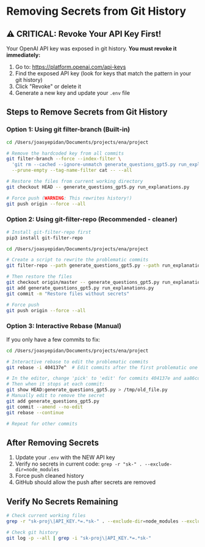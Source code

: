# Removing Secrets from Git History

## ⚠️ CRITICAL: Revoke Your API Key First!

Your OpenAI API key was exposed in git history. **You must revoke it immediately:**

1. Go to: https://platform.openai.com/api-keys
2. Find the exposed API key (look for keys that match the pattern in your git history)
3. Click "Revoke" or delete it
4. Generate a new key and update your `.env` file

## Steps to Remove Secrets from Git History

### Option 1: Using git filter-branch (Built-in)

```bash
cd /Users/joasyepidan/Documents/projects/ena/project

# Remove the hardcoded key from all commits
git filter-branch --force --index-filter \
  'git rm --cached --ignore-unmatch generate_questions_gpt5.py run_explanations.py' \
  --prune-empty --tag-name-filter cat -- --all

# Restore the files from current working directory
git checkout HEAD -- generate_questions_gpt5.py run_explanations.py

# Force push (WARNING: This rewrites history!)
git push origin --force --all
```

### Option 2: Using git-filter-repo (Recommended - cleaner)

```bash
# Install git-filter-repo first
pip3 install git-filter-repo

cd /Users/joasyepidan/Documents/projects/ena/project

# Create a script to rewrite the problematic commits
git filter-repo --path generate_questions_gpt5.py --path run_explanations.py --invert-paths --force

# Then restore the files
git checkout origin/master -- generate_questions_gpt5.py run_explanations.py
git add generate_questions_gpt5.py run_explanations.py
git commit -m "Restore files without secrets"

# Force push
git push origin --force --all
```

### Option 3: Interactive Rebase (Manual)

If you only have a few commits to fix:

```bash
cd /Users/joasyepidan/Documents/projects/ena/project

# Interactive rebase to edit the problematic commits
git rebase -i 404137e^  # Edit commits after the first problematic one

# In the editor, change 'pick' to 'edit' for commits 404137e and aa86cda
# Then when it stops at each commit:
git show HEAD:generate_questions_gpt5.py > /tmp/old_file.py
# Manually edit to remove the secret
git add generate_questions_gpt5.py
git commit --amend --no-edit
git rebase --continue

# Repeat for other commits
```

## After Removing Secrets

1. Update your `.env` with the NEW API key
2. Verify no secrets in current code: `grep -r "sk-" . --exclude-dir=node_modules`
3. Force push cleaned history
4. GitHub should allow the push after secrets are removed

## Verify No Secrets Remaining

```bash
# Check current working files
grep -r "sk-proj\|API_KEY.*=.*sk-" . --exclude-dir=node_modules --exclude-dir=.git

# Check git history
git log -p --all | grep -i "sk-proj\|API_KEY.*=.*sk-"
```

